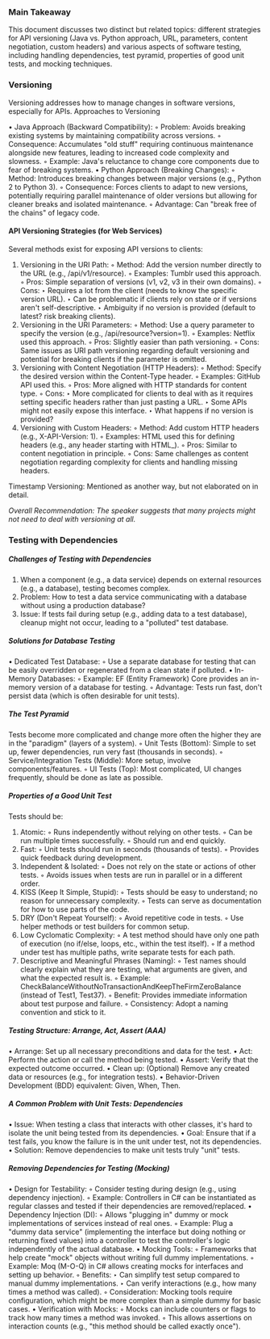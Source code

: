 ### Main Takeaway
This document discusses two distinct but related topics: different strategies for API versioning (Java vs. Python approach, URL, parameters, content negotiation, custom headers) and various aspects of software testing, including handling dependencies, test pyramid, properties of good unit tests, and mocking techniques.

### Versioning
Versioning addresses how to manage changes in software versions, especially for APIs.
Approaches to Versioning

• Java Approach (Backward Compatibility):
	◦ Problem: Avoids breaking existing systems by maintaining compatibility across versions.
	◦ Consequence: Accumulates "old stuff" requiring continuous maintenance alongside new features, leading to increased code complexity and slowness.
	◦ Example: Java's reluctance to change core components due to fear of breaking systems.
• Python Approach (Breaking Changes):
	◦ Method: Introduces breaking changes between major versions (e.g., Python 2 to Python 3).
	◦ Consequence: Forces clients to adapt to new versions, potentially requiring parallel maintenance of older versions but allowing for cleaner breaks and isolated maintenance.
	◦ Advantage: Can "break free of the chains" of legacy code.

#### API Versioning Strategies (for Web Services)
Several methods exist for exposing API versions to clients:
1.	Versioning in the URI Path:
	◦ Method: Add the version number directly to the URL (e.g., /api/v1/resource).
	◦ Examples: Tumblr used this approach.
	◦ Pros: Simple separation of versions (v1, v2, v3 in their own domains).
	◦ Cons:
		‣ Requires a lot from the client (needs to know the specific version URL).
		‣ Can be problematic if clients rely on state or if versions aren't self-descriptive.
		‣ Ambiguity if no version is provided (default to latest? risk breaking clients).
2.	Versioning in the URI Parameters:
	◦ Method: Use a query parameter to specify the version (e.g., /api/resource?version=1).
	◦ Examples: Netflix used this approach.
	◦ Pros: Slightly easier than path versioning.
	◦ Cons: Same issues as URI path versioning regarding default versioning and potential for breaking clients if the parameter is omitted.
3.	Versioning with Content Negotiation (HTTP Headers):
	◦ Method: Specify the desired version within the Content-Type header.
	◦ Examples: GitHub API used this.
	◦ Pros: More aligned with HTTP standards for content type.
	◦ Cons:
		‣ More complicated for clients to deal with as it requires setting specific headers rather than just pasting a URL.
		‣ Some APIs might not easily expose this interface.
		‣ What happens if no version is provided?
4.	Versioning with Custom Headers:
	◦ Method: Add custom HTTP headers (e.g., X-API-Version: 1).
	◦ Examples: HTML used this for defining headers (e.g., any header starting with HTML_).
	◦ Pros: Similar to content negotiation in principle.
	◦ Cons: Same challenges as content negotiation regarding complexity for clients and handling missing headers.

Timestamp Versioning: Mentioned as another way, but not elaborated on in detail.

*Overall Recommendation: The speaker suggests that many projects might not need to deal with versioning at all.*


### Testing with Dependencies
##### Challenges of Testing with Dependencies
1. When a component (e.g., a data service) depends on external resources (e.g., a database), testing becomes complex.
2. Problem: How to test a data service communicating with a database without using a production database?
3. Issue: If tests fail during setup (e.g., adding data to a test database), cleanup might not occur, leading to a "polluted" test database.

##### Solutions for Database Testing
• Dedicated Test Database:
	◦ Use a separate database for testing that can be easily overridden or regenerated from a clean state if polluted.
• In-Memory Databases:
	◦ Example: EF (Entity Framework) Core provides an in-memory version of a database for testing.
	◦ Advantage: Tests run fast, don't persist data (which is often desirable for unit tests).

##### The Test Pyramid
Tests become more complicated and change more often the higher they are in the "paradigm" (layers of a system).
	◦ Unit Tests (Bottom): Simple to set up, fewer dependencies, run very fast (thousands in seconds).
	◦ Service/Integration Tests (Middle): More setup, involve components/features.
	◦ UI Tests (Top): Most complicated, UI changes frequently, should be done as late as possible.

##### Properties of a Good Unit Test
Tests should be:
1.	Atomic:
	◦ Runs independently without relying on other tests.
	◦ Can be run multiple times successfully.
	◦ Should run and end quickly.
2.	Fast:
	◦ Unit tests should run in seconds (thousands of tests).
	◦ Provides quick feedback during development.
3.	Independent & Isolated:
	◦ Does not rely on the state or actions of other tests.
	◦ Avoids issues when tests are run in parallel or in a different order.
4.	KISS (Keep It Simple, Stupid):
	◦ Tests should be easy to understand; no reason for unnecessary complexity.
	◦ Tests can serve as documentation for how to use parts of the code.
5.	DRY (Don't Repeat Yourself):
	◦ Avoid repetitive code in tests.
	◦ Use helper methods or test builders for common setup.
6.	Low Cyclomatic Complexity:
	◦ A test method should have only one path of execution (no if/else, loops, etc., within the test itself).
	◦ If a method under test has multiple paths, write separate tests for each path.
7.	Descriptive and Meaningful Phrases (Naming):
	◦ Test names should clearly explain what they are testing, what arguments are given, and what the expected result is.
	◦ Example: CheckBalanceWithoutNoTransactionAndKeepTheFirmZeroBalance (instead of Test1, Test37).
	◦ Benefit: Provides immediate information about test purpose and failure.
	◦ Consistency: Adopt a naming convention and stick to it.

##### Testing Structure: Arrange, Act, Assert (AAA)
• Arrange: Set up all necessary preconditions and data for the test.
• Act: Perform the action or call the method being tested.
• Assert: Verify that the expected outcome occurred.
• Clean up: (Optional) Remove any created data or resources (e.g., for integration tests).
• Behavior-Driven Development (BDD) equivalent: Given, When, Then.

##### A Common Problem with Unit Tests: Dependencies
• Issue: When testing a class that interacts with other classes, it's hard to isolate the unit being tested from its dependencies.
• Goal: Ensure that if a test fails, you know the failure is in the unit under test, not its dependencies.
• Solution: Remove dependencies to make unit tests truly "unit" tests.

##### Removing Dependencies for Testing (Mocking)
• Design for Testability:
	◦ Consider testing during design (e.g., using dependency injection).
	◦ Example: Controllers in C# can be instantiated as regular classes and tested if their dependencies are removed/replaced.
• Dependency Injection (DI):
	◦ Allows "plugging in" dummy or mock implementations of services instead of real ones.
	◦ Example: Plug a "dummy data service" (implementing the interface but doing nothing or returning fixed values) into a controller to test the controller's logic independently of the actual database.
• Mocking Tools:
	◦ Frameworks that help create "mock" objects without writing full dummy implementations.
	◦ Example: Moq (M-O-Q) in C# allows creating mocks for interfaces and setting up behavior.
	◦ Benefits:
		‣ Can simplify test setup compared to manual dummy implementations.
		‣ Can verify interactions (e.g., how many times a method was called).
	◦ Consideration: Mocking tools require configuration, which might be more complex than a simple dummy for basic cases.
• Verification with Mocks:
	◦ Mocks can include counters or flags to track how many times a method was invoked.
	◦ This allows assertions on interaction counts (e.g., "this method should be called exactly once").